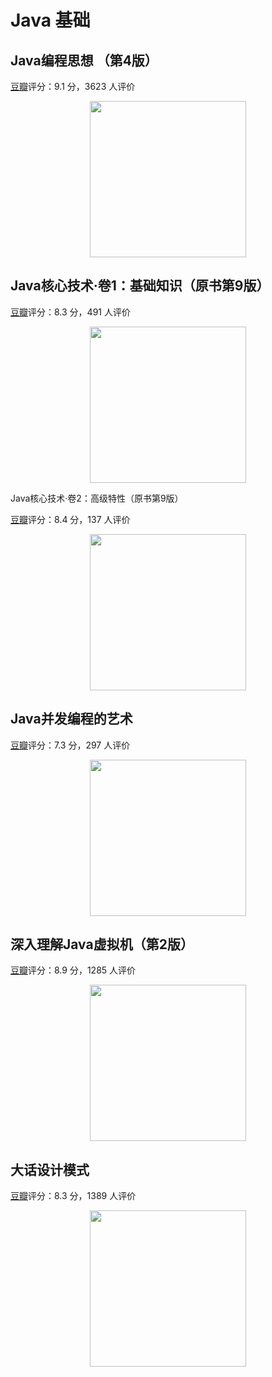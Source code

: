 # Java 基础

## Java编程思想 （第4版）

[豆瓣](https://book.douban.com/subject/2130190/)评分：9.1 分，3623 人评价

<div align="center"><img src="https://gitee.com/duhouan/ImagePro/raw/master/java-notes/book/book_1.png" width="250"/></div>

## Java核心技术·卷1：基础知识（原书第9版）

[豆瓣](https://book.douban.com/subject/25762168/)评分：8.3 分，491 人评价

<div align="center"><img src="https://gitee.com/duhouan/ImagePro/raw/master/java-notes/book/book_2.png" width="250"/></div>

Java核心技术·卷2：高级特性（原书第9版）

[豆瓣](https://book.douban.com/subject/25841326/)评分：8.4 分，137 人评价

<div align="center"><img src="https://gitee.com/duhouan/ImagePro/raw/master/java-notes/book/book_3.png" width="250"/></div>

## Java并发编程的艺术

[豆瓣](https://book.douban.com/subject/26591326/)评分：7.3 分，297 人评价

<div align="center"><img src="https://gitee.com/duhouan/ImagePro/raw/master/java-notes/book/book_4.jpg" width="250"/></div>

## 深入理解Java虚拟机（第2版）

[豆瓣](https://book.douban.com/subject/24722612/)评分：8.9 分，1285 人评价

<div align="center"><img src="https://gitee.com/duhouan/ImagePro/raw/master/java-notes/book/book_5.jpg" width="250"/></div>

## 大话设计模式

[豆瓣](https://book.douban.com/subject/2334288/)评分：8.3 分，1389 人评价

<div align="center"><img src="https://gitee.com/duhouan/ImagePro/raw/master/java-notes/book/book_6.jpg" width="250"/></div>